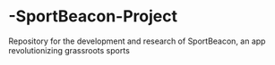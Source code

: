 # -SportBeacon-Project
Repository for the development and research of SportBeacon, an app revolutionizing grassroots sports
